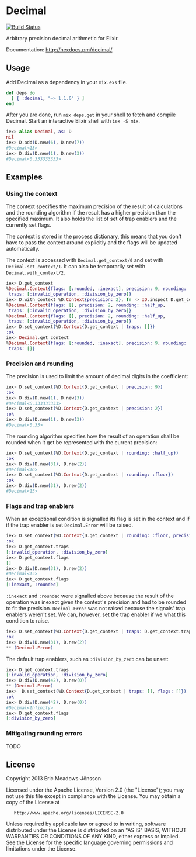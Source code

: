 # Decimal

[![Build Status](https://travis-ci.org/ericmj/decimal.svg?branch=master)](https://travis-ci.org/ericmj/decimal)

Arbitrary precision decimal arithmetic for Elixir.

Documentation: http://hexdocs.pm/decimal/

## Usage

Add Decimal as a dependency in your `mix.exs` file.

```elixir
def deps do
  [ { :decimal, "~> 1.1.0" } ]
end
```

After you are done, run `mix deps.get` in your shell to fetch and compile Decimal. Start an interactive Elixir shell with `iex -S mix`.

```elixir
iex> alias Decimal, as: D
nil
iex> D.add(D.new(6), D.new(7))
#Decimal<13>
iex> D.div(D.new(1), D.new(3))
#Decimal<0.333333333>
```

## Examples

### Using the context

The context specifies the maximum precision of the result of calculations and
the rounding algorithm if the result has a higher precision than the specified
maximum. It also holds the list of set of trap enablers and the currently set
flags.

The context is stored in the process dictionary, this means that you don't have
to pass the context around explicitly and the flags will be updated
automatically.

The context is accessed with `Decimal.get_context/0` and set with
`Decimal.set_context/1`. It can also be temporarily set with
`Decimal.with_context/2`.

```elixir
iex> D.get_context
%Decimal.Context{flags: [:rounded, :inexact], precision: 9, rounding: :half_up,
 traps: [:invalid_operation, :division_by_zero]}
iex> D.with_context %D.Context{precision: 2}, fn -> IO.inspect D.get_context end
%Decimal.Context{flags: [], precision: 2, rounding: :half_up,
 traps: [:invalid_operation, :division_by_zero]}
%Decimal.Context{flags: [], precision: 2, rounding: :half_up,
 traps: [:invalid_operation, :division_by_zero]}
iex> D.set_context(%D.Context{D.get_context | traps: []}) 
:ok
iex> Decimal.get_context
%Decimal.Context{flags: [:rounded, :inexact], precision: 9, rounding: :half_up,
 traps: []}
```

### Precision and rounding

The precision is used to limit the amount of decimal digits in the coefficient:

```elixir
iex> D.set_context(%D.Context{D.get_context | precision: 9})
:ok
iex> D.div(D.new(1), D.new(3))
#Decimal<0.333333333>
iex> D.set_context(%D.Context{D.get_context | precision: 2})
:ok
iex> D.div(D.new(1), D.new(3))
#Decimal<0.33>
```

The rounding algorithm specifies how the result of an operation shall be rounded
when it get be represented with the current precision:

```elixir
iex> D.set_context(%D.Context{D.get_context | rounding: :half_up}) 
:ok
iex> D.div(D.new(31), D.new(2))
#Decimal<16>
iex> D.set_context(%D.Context{D.get_context | rounding: :floor}) 
:ok
iex> D.div(D.new(31), D.new(2))
#Decimal<15>
```

### Flags and trap enablers

When an exceptional condition is signalled its flag is set in the context and if
if the trap enabler is set `Decimal.Error` will be raised.

```elixir
iex> D.set_context(%D.Context{D.get_context | rounding: :floor, precision: 2}) 
:ok
iex> D.get_context.traps
[:invalid_operation, :division_by_zero]
iex> D.get_context.flags
[]
iex> D.div(D.new(31), D.new(2))
#Decimal<15>
iex> D.get_context.flags
[:inexact, :rounded]
```

`:inexact` and `:rounded` were signalled above because the result of the
operation was inexact given the context's precision and had to be rounded to fit
the precision. `Decimal.Error` was not raised because the signals' trap enablers
weren't set. We can, however, set the trap enabler if we what this condition to
raise.

```elixir
iex> D.set_context(%D.Context{D.get_context | traps: D.get_context.traps ++ [:inexact]}) 
:ok
iex> D.div(D.new(31), D.new(2))
** (Decimal.Error)
```

The default trap enablers, such as `:division_by_zero` can be unset:

```elixir
iex> D.get_context.traps
[:invalid_operation, :division_by_zero]
iex> D.div(D.new(42), D.new(0))
** (Decimal.Error)
iex>  D.set_context(%D.Context{D.get_context | traps: [], flags: []})
:ok
iex> D.div(D.new(42), D.new(0))
#Decimal<Infinity>
iex> D.get_context.flags
[:division_by_zero]
```

### Mitigating rounding errors

TODO

## License

   Copyright 2013 Eric Meadows-Jönsson

   Licensed under the Apache License, Version 2.0 (the "License");
   you may not use this file except in compliance with the License.
   You may obtain a copy of the License at

       http://www.apache.org/licenses/LICENSE-2.0

   Unless required by applicable law or agreed to in writing, software
   distributed under the License is distributed on an "AS IS" BASIS,
   WITHOUT WARRANTIES OR CONDITIONS OF ANY KIND, either express or implied.
   See the License for the specific language governing permissions and
   limitations under the License.
